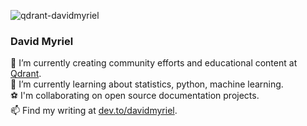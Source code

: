![qdrant-davidmyriel](https://media.licdn.com/dms/image/D4D16AQG9QpM3czytjw/profile-displaybackgroundimage-shrink_350_1400/0/1714444739327?e=1721260800&v=beta&t=5h-DuSlFiTCyoXgRfjByzRtn_ETFaNpuN4VoaqfyDpA)

### David Myriel

🔭 I’m currently creating community efforts and educational content at [Qdrant](https://qdrant.tech/).</br>
🌱 I’m currently learning about statistics, python, machine learning.</br>
⚽ I'm collaborating on open source documentation projects.</br>
📫 Find my writing at [dev.to/davidmyriel](https://dev.to/davidmyriel).
